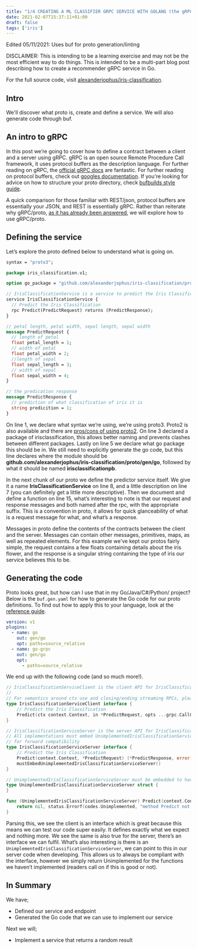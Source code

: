 ```yaml
---
title: "1/4 CREATING A ML CLASSIFIER GRPC SERVICE WITH GOLANG (the gRPC bit)"
date: 2021-02-07T15:37:11+01:00
draft: false
tags: ['iris']
---
```


Edited 05/11/2021: Uses buf for proto generation/linting

DISCLAIMER: This is intending to be a learning exercise and may not be the most efficient way to do things. This is intended to be a multi-part blog post describing how to create a recommender gRPC service in Go.

For the full source code, visit [alexanderjophus/iris-classification](https://github.com/alexanderjophus/iris-classification).

## Intro

We'll discover what proto is, create and define a service.
We will also generate code through buf.

## An intro to gRPC

In this post we’re going to cover how to define a contract between a client and a server using gRPC. gRPC is an open source Remote Procedure Call framework, it uses protocol buffers as the description language. For further reading on gRPC, the [official gRPC docs](https://grpc.io/docs/) are fantastic. For further reading on protocol buffers, check out [googles documentation](https://developers.google.com/protocol-buffers). If you're looking for advice on how to structure your proto directory, check [bufbuilds style guide](https://docs.buf.build/best-practices/style-guide#files-and-packages).

A quick comparison for those familiar with REST/json, protocol buffers are essentially your JSON, and REST is essentially gRPC. Rather than reiterate why gRPC/proto, [as it has already been answered](https://cloud.google.com/blog/products/api-management/understanding-grpc-openapi-and-rest-and-when-to-use-them), we will explore how to use gRPC/proto.

## Defining the service

Let’s explore the proto defined below to understand what is going on.

```proto
syntax = "proto3";

package iris_classification.v1;

option go_package = "github.com/alexanderjophus/iris-classification/proto/gen/go;irisclassificationpb";

// IrisClassificationService is a service to predict the Iris Classification given input
service IrisClassificationService {
  // Predict the Iris Classification
  rpc Predict(PredictRequest) returns (PredictResponse);
}

// petal length, petal width, sepal length, sepal width
message PredictRequest {
  // length of petal
  float petal_length = 1;
  // width of petal
  float petal_width = 2;
  //length of sepal
  float sepal_length = 3;
  // width of sepal
  float sepal_width = 4;
}

// the predication response
message PredictResponse {
  // prediction of what classification of iris it is
  string predicition = 1;
}

```

On line 1, we declare what syntax we’re using, we’re using proto3. Proto2 is also available and there are [pros/cons of using proto2](https://www.crankuptheamps.com/blog/posts/2017/10/12/protobuf-battle-of-the-syntaxes/). On line 3 declared a package of irisclassification, this allows better naming and prevents clashes between different packages. Lastly on line 5 we declare what go package this should be in. We still need to explicitly generate the go code, but this line declares where the module should be **github.com/alexanderjophus/iris-classification/proto/gen/go**, followed by what it should be named **irisclassificationpb**.

In the next chunk of our proto we define the predictor service itself. We give it a name **IrisClassificationService** on line 8, and a little description on line 7 (you can definitely get a little more descriptive). Then we document and define a function on line 15, what’s interesting to note is that our request and response messages and both named after the rpc, with the appropriate suffix. This is a convention in proto, it allows for quick glanceability of what is a request message for what, and what’s a response.

Messages in proto define the contents of the contracts between the client and the server. Messages can contain other messages, primitives, maps, as well as repeated elements. For this example we’ve kept our protos fairly simple, the request contains a few floats containing details about the iris flower, and the response is a singular string containing the type of iris our service believes this to be.

## Generating the code
Proto looks great, but how can I use that in my Go/Java/C#/Python/ project? Below is the `buf.gen.yaml` for how to generate the Go code for our proto definitions. To find out how to apply this to your language, look at the [reference guide](https://developers.google.com/protocol-buffers/docs/reference/overview).

```yaml
version: v1
plugins:
  - name: go
    out: gen/go
    opt: paths=source_relative
  - name: go-grpc
    out: gen/go
    opt:
      - paths=source_relative
```

We end up with the following code (and so much more!).

```go
// IrisClassificationServiceClient is the client API for IrisClassificationService service.
//
// For semantics around ctx use and closing/ending streaming RPCs, please refer to https://pkg.go.dev/google.golang.org/grpc/?tab=doc#ClientConn.NewStream.
type IrisClassificationServiceClient interface {
	// Predict the Iris Classification
	Predict(ctx context.Context, in *PredictRequest, opts ...grpc.CallOption) (*PredictResponse, error)
}

// IrisClassificationServiceServer is the server API for IrisClassificationService service.
// All implementations must embed UnimplementedIrisClassificationServiceServer
// for forward compatibility
type IrisClassificationServiceServer interface {
	// Predict the Iris Classification
	Predict(context.Context, *PredictRequest) (*PredictResponse, error)
	mustEmbedUnimplementedIrisClassificationServiceServer()
}

// UnimplementedIrisClassificationServiceServer must be embedded to have forward compatible implementations.
type UnimplementedIrisClassificationServiceServer struct {
}

func (UnimplementedIrisClassificationServiceServer) Predict(context.Context, *PredictRequest) (*PredictResponse, error) {
	return nil, status.Errorf(codes.Unimplemented, "method Predict not implemented")
}
```

Parsing this, we see the client is an interface which is great because this means we can test our code super easily. It defines exactly what we expect and nothing more. We see the same is also true for the server, there’s an interface we can fulfil. What’s also interesting is there is an `UnimplementedIrisClassificationServiceServer`, we can point to this in our server code when developing. This allows us to always be compliant with the interface, however we simply return Unimplemented for the functions we haven’t implemented (readers call on if this is good or not).

## In Summary
We have;

- Defined our service and endpoint
- Generated the Go code that we can use to implement our service

Next we will;

- Implement a service that returns a random result

